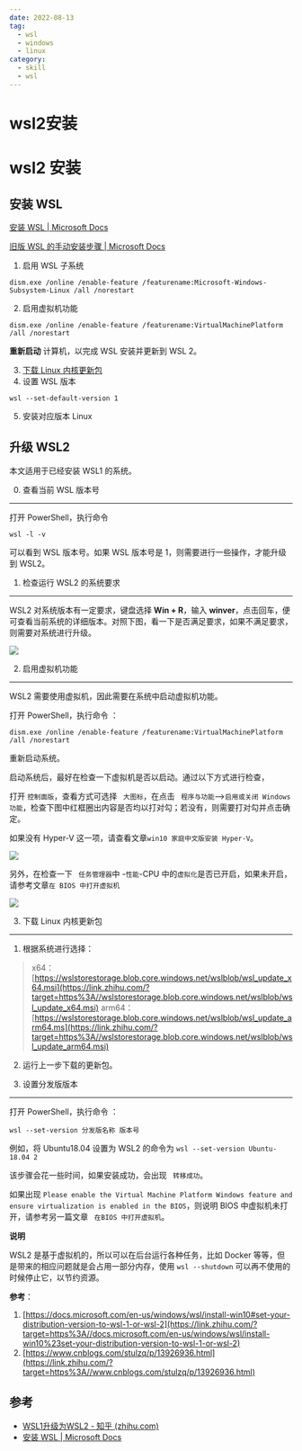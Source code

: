 ```yaml
---
date: 2022-08-13
tag:
  - wsl
  - windows
  - linux
category:
  - skill
  - wsl
---
```


# wsl2安装

# wsl2 安装

## 安装 WSL

[安装 WSL | Microsoft Docs](https://docs.microsoft.com/zh-cn/windows/wsl/install)

[旧版 WSL 的手动安装步骤 | Microsoft Docs](https://docs.microsoft.com/zh-cn/windows/wsl/install-manual)

1. 启用 WSL 子系统

```shell
dism.exe /online /enable-feature /featurename:Microsoft-Windows-Subsystem-Linux /all /norestart
```

2. 启用虚拟机功能

```shell
dism.exe /online /enable-feature /featurename:VirtualMachinePlatform /all /norestart
```

**重新启动** 计算机，以完成 WSL 安装并更新到 WSL 2。

3. [下载 Linux 内核更新包](https://wslstorestorage.blob.core.windows.net/wslblob/wsl_update_x64.msi)
4. 设置 WSL 版本

```shell
wsl --set-default-version 1
```

5. 安装对应版本 Linux

## 升级 WSL2

本文适用于已经安装 WSL1 的系统。

0. 查看当前 WSL 版本号
---------------

打开 PowerShell，执行命令

```
wsl -l -v
```

可以看到 WSL 版本号。如果 WSL 版本号是 1，则需要进行一些操作，才能升级到 WSL2。

1. 检查运行 WSL2 的系统要求
------------------

WSL2 对系统版本有一定要求，键盘选择 **Win + R**，输入 **winver**，点击回车，便可查看当前系统的详细版本。对照下图，看一下是否满足要求，如果不满足要求，则需要对系统进行升级。

![](https://pic2.zhimg.com/v2-42dc211488e829c75975808d579e6041_b.jpg)

2. 启用虚拟机功能
----------

WSL2 需要使用虚拟机，因此需要在系统中启动虚拟机功能。

打开 PowerShell，执行命令 ：

```
dism.exe /online /enable-feature /featurename:VirtualMachinePlatform /all /norestart
```

重新启动系统。

启动系统后，最好在检查一下虚拟机是否以启动。通过以下方式进行检查，

打开 `控制面版`，查看方式可选择 ` 大图标`，在点击 ` 程序与功能`—>` 启用或关闭 Windows 功能 `，检查下图中红框圈出内容是否均以打对勾；若没有，则需要打对勾并点击确定。

如果没有 Hyper-V 这一项，请查看文章`win10 家庭中文版安装 Hyper-V`。

![](https://pic4.zhimg.com/v2-4e22d87c158bc69b9b5ef79fb72ca99f_b.jpg)

另外，在检查一下 ` 任务管理器`中 -` 性能 `-CPU 中的` 虚拟化 `是否已开启，如果未开启，请参考文章` 在 BIOS 中打开虚拟机 `

![](https://pic3.zhimg.com/v2-bdb6cddfe4bfbaa524706b5ee764545e_r.jpg)

3. 下载 Linux 内核更新包
-----------------

1. 根据系统进行选择：

> x64：[https://wslstorestorage.blob.core.windows.net/wslblob/wsl_update_x64.msi](https://link.zhihu.com/?target=https%3A//wslstorestorage.blob.core.windows.net/wslblob/wsl_update_x64.msi)
> arm64：[https://wslstorestorage.blob.core.windows.net/wslblob/wsl_update_arm64.ms](https://link.zhihu.com/?target=https%3A//wslstorestorage.blob.core.windows.net/wslblob/wsl_update_arm64.msi)

2. 运行上一步下载的更新包。

4. 设置分发版版本
----------

打开 PowerShell，执行命令 ：

```
wsl --set-version 分发版名称 版本号
```

例如，将 Ubuntu18.04 设置为 WSL2 的命令为 `wsl --set-version Ubuntu-18.04 2`

该步骤会花一些时间，如果安装成功，会出现 ` 转移成功`。

如果出现 `Please enable the Virtual Machine Platform Windows feature and ensure virtualization is enabled in the BIOS`，则说明 BIOS 中虚拟机未打开，请参考另一篇文章 ` 在BIOS 中打开虚拟机`。

**说明**

 WSL2 是基于虚拟机的，所以可以在后台运行各种任务，比如 Docker 等等，但是带来的相应问题就是会占用一部分内存，使用 `wsl --shutdown` 可以再不使用的时候停止它，以节约资源。

**参考**：

1. [https://docs.microsoft.com/en-us/windows/wsl/install-win10#set-your-distribution-version-to-wsl-1-or-wsl-2](https://link.zhihu.com/?target=https%3A//docs.microsoft.com/en-us/windows/wsl/install-win10%23set-your-distribution-version-to-wsl-1-or-wsl-2)
2. [https://www.cnblogs.com/stulzq/p/13926936.html](https://link.zhihu.com/?target=https%3A//www.cnblogs.com/stulzq/p/13926936.html)

## 参考

- [WSL1升级为WSL2 - 知乎 (zhihu.com)](https://zhuanlan.zhihu.com/p/356397851)
- [安装 WSL | Microsoft Docs](https://docs.microsoft.com/zh-cn/windows/wsl/install)
